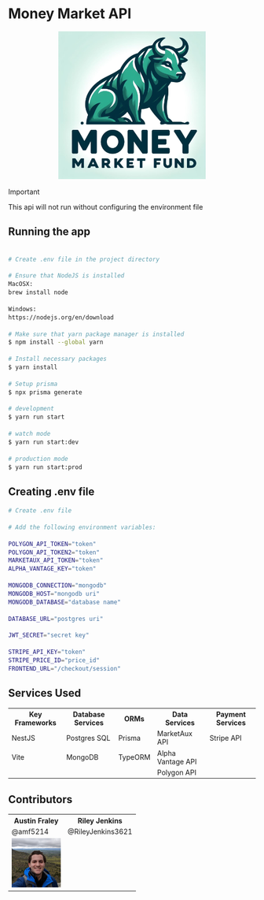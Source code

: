 # Money Market API
<p align="center">
 <img src="src/assets/Designer.png" width="300" alt="Money Market Logo" />
</p>

> [!IMPORTANT]
> This api will not run without configuring the environment file


## Running the app

```bash

# Create .env file in the project directory

# Ensure that NodeJS is installed
MacOSX:
brew install node

Windows:
https://nodejs.org/en/download

# Make sure that yarn package manager is installed
$ npm install --global yarn

# Install necessary packages
$ yarn install

# Setup prisma
$ npx prisma generate

# development
$ yarn run start

# watch mode
$ yarn run start:dev

# production mode
$ yarn run start:prod
```

## Creating .env file

```bash
# Create .env file

# Add the following environment variables:

POLYGON_API_TOKEN="token"
POLYGON_API_TOKEN2="token"
MARKETAUX_API_TOKEN="token"
ALPHA_VANTAGE_KEY="token"

MONGODB_CONNECTION="mongodb"
MONGODB_HOST="mongodb uri"
MONGODB_DATABASE="database name"

DATABASE_URL="postgres uri"

JWT_SECRET="secret key"

STRIPE_API_KEY="token"
STRIPE_PRICE_ID="price_id"
FRONTEND_URL="/checkout/session"
```

## Services Used

<table>
 
 <tr>
  <th>Key Frameworks</th>
  <th>Database Services</th>
  <th>ORMs</th>
  <th>Data Services</th>
  <th>Payment Services</th>
 </tr>
 
 <tr>
  <td>NestJS</td>
  <td>Postgres SQL</td>
  <td>Prisma</td>
  <td>MarketAux API</td>
  <td>Stripe API</td>
 </tr>
 <tr>
  <td>Vite</td>
  <td>MongoDB</td>
  <td>TypeORM</td>
  <td>Alpha Vantage API</td>
  <td></td>
 </tr>
 <tr>
  <td></td>
  <td></td>
  <td></td>
  <td>Polygon API</td>
  <td></td>
 </tr>
 
</table>

## Contributors

<table>
    <tr>
        <th>Austin Fraley</th>
        <th>Riley Jenkins</th>
    </tr>
    <tr>
        <td>@amf5214</td>
        <td>@RileyJenkins3621</td>
    </tr>
<tr>
        <td align="center">
            <img src="src/assets/contributor1.jpeg" width="100" alt="Money Market Logo" />
        </td>
        <td align="center">
        </td>
    </tr>
</table>

